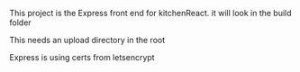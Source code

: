 This project is the Express front end for kitchenReact. it will look in the build folder

This needs an upload directory in the root

Express is using certs from letsencrypt
